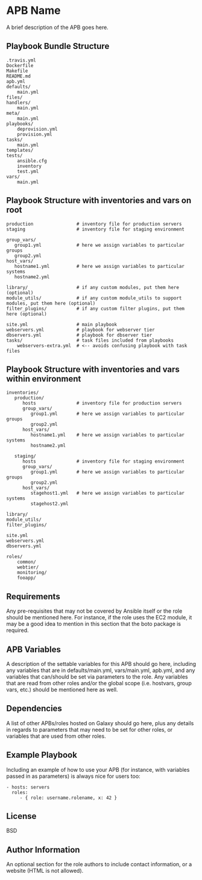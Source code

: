 APB Name
=========

A brief description of the APB goes here.

Playbook Bundle Structure
-------------------------

```
.travis.yml
Dockerfile
Makefile
README.md
apb.yml
defaults/
    main.yml
files/
handlers/
    main.yml
meta/
    main.yml
playbooks/
    deprovision.yml
    provision.yml
tasks/
    main.yml
templates/
tests/
    ansible.cfg
    inventory
    test.yml
vars/
    main.yml
```

Playbook Structure with inventories and vars on root
----------------------------------------------------

```
production                # inventory file for production servers
staging                   # inventory file for staging environment

group_vars/
   group1.yml             # here we assign variables to particular groups
   group2.yml
host_vars/
   hostname1.yml          # here we assign variables to particular systems
   hostname2.yml

library/                  # if any custom modules, put them here (optional)
module_utils/             # if any custom module_utils to support modules, put them here (optional)
filter_plugins/           # if any custom filter plugins, put them here (optional)

site.yml                  # main playbook
webservers.yml            # playbook for webserver tier
dbservers.yml             # playbook for dbserver tier
tasks/                    # task files included from playbooks
    webservers-extra.yml  # <-- avoids confusing playbook with task files
```

Playbook Structure with inventories and vars within environment
---------------------------------------------------------------

```
inventories/
   production/
      hosts               # inventory file for production servers
      group_vars/
         group1.yml       # here we assign variables to particular groups
         group2.yml
      host_vars/
         hostname1.yml    # here we assign variables to particular systems
         hostname2.yml

   staging/
      hosts               # inventory file for staging environment
      group_vars/
         group1.yml       # here we assign variables to particular groups
         group2.yml
      host_vars/
         stagehost1.yml   # here we assign variables to particular systems
         stagehost2.yml

library/
module_utils/
filter_plugins/

site.yml
webservers.yml
dbservers.yml

roles/
    common/
    webtier/
    monitoring/
    fooapp/
```

Requirements
------------

Any pre-requisites that may not be covered by Ansible itself or the role should be mentioned here. For instance, if the role uses the EC2 module, it may be a good idea to mention in this section that the boto package is required.

APB Variables
--------------

A description of the settable variables for this APB should go here, including any variables that are in defaults/main.yml, vars/main.yml, apb.yml, and any variables that can/should be set via parameters to the role. Any variables that are read from other roles and/or the global scope (i.e. hostvars, group vars, etc.) should be mentioned here as well.

Dependencies
------------

A list of other APBs/roles hosted on Galaxy should go here, plus any details in regards to parameters that may need to be set for other roles, or variables that are used from other roles.

Example Playbook
----------------

Including an example of how to use your APB (for instance, with variables passed in as parameters) is always nice for users too:

    - hosts: servers
      roles:
         - { role: username.rolename, x: 42 }

License
-------

BSD

Author Information
------------------

An optional section for the role authors to include contact information, or a website (HTML is not allowed).
